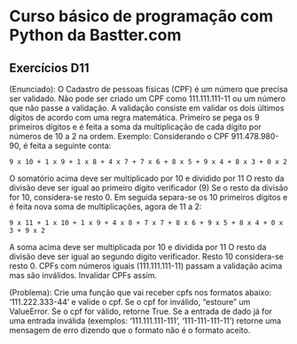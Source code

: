 # Curso básico de programação com Python da Bastter.com

## Exercícios D11

(Enunciado): O Cadastro de pessoas físicas (CPF) é um número que precisa ser validado. Não pode ser criado um CPF como 111.111.111-11 ou um número que não passe a validação. A validação consiste em validar os dois últimos dígitos de acordo com uma regra matemática. Primeiro se pega os 9 primeiros dígitos e é feita a soma da multiplicação de cada dígito por números de 10 a 2 na ordem. Exemplo: Considerando o CPF 911.478.980-90, é feita a seguinte conta:

    9 x 10 + 1 x 9 + 1 x 8 + 4 x 7 + 7 x 6 + 8 x 5 + 9 x 4 + 8 x 3 + 0 x 2

O somatório acima deve ser multiplicado por 10 e dividido por 11
O resto da divisão deve ser igual ao primeiro dígito verificador (9)
Se o resto da divisão for 10, considera-se resto 0.
Em seguida separa-se os 10 primeiros dígitos e é feita nova soma de multiplicações, agora de 11 a 2:

    9 x 11 + 1 x 10 + 1 x 9 + 4 x 8 + 7 x 7 + 8 x 6 + 9 x 5 + 8 x 4 + 0 x 3 + 9 x 2

A soma acima deve ser multiplicada por 10 e dividida por 11
O resto da divisão deve ser igual ao segundo dígito verificador. Resto 10 considera-se resto 0.
CPFs com números iguais (111.111.111-11) passam a validação acima mas são inválidos. Invalidar CPFs assim.

(Problema): Crie uma função que vai receber cpfs nos formatos abaixo: ‘111.222.333-44’ e valide o cpf. Se o cpf for inválido, “estoure” um ValueError. Se o cpf for válido, retorne True. Se a entrada de dado já for uma entrada inválida (exemplos: ‘111.111.111-111’, ‘111-111-111-11’) retorne uma mensagem de erro dizendo que o formato não é o formato aceito. 
